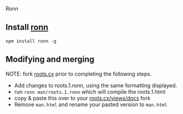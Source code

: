 Ronn

Install [ronn](https://github.com/rtomayko/ronn)
--------------
```
npm install ronn -g
```

Modifying and merging
----------------------

NOTE: fork [roots.cx](https://github.com/jenius/roots.cx) prior to completing the following steps.


- Add changes to roots.1.ronn, using the same formatting displayed.
- run ```ronn man/roots.1.ronn``` which will compile the roots.1.html
- copy & paste this over to your [roots.cx/views/docs](https://github.com/jenius/roots.cx/tree/master/views/docs) fork
- Remove ```man.html``` and rename your pasted version to ```man.html```

